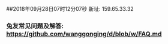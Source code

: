 ##2018年09月28日07时12分07秒 新址: 159.65.33.32
### 兔友常见问题及解答: https://github.com/wanggonging/d/blob/w/FAQ.md

